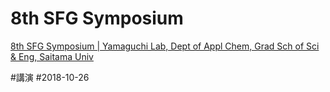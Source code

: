 # 8th SFG Symposium

[8th SFG Symposium | Yamaguchi Lab, Dept of Appl Chem, Grad Sch of Sci & Eng, Saitama Univ](http://www.apc.saitama-u.ac.jp/physchem/PhysChemLab/Sandvox/8th-sfg-symposium.html)

#講演  #2018-10-26 



